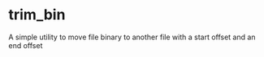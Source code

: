 # trim_bin
A simple utility to move file binary to another file with a start offset and an end offset

